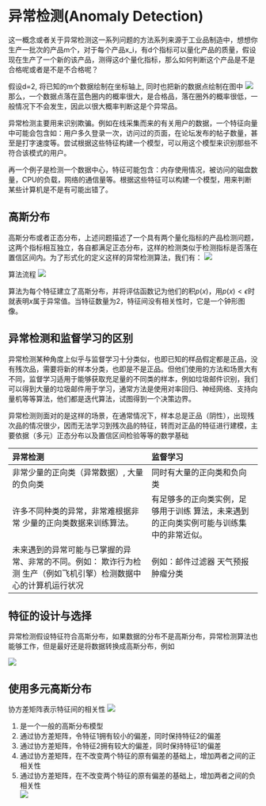 # 异常检测(Anomaly Detection)
这一概念或者关于异常检测这一系列问题的方法系列来源于工业品制造中，想想你生产一批次的产品m个，对于每个产品x_i，有d个指标可以量化产品的质量，假设现在生产了一个新的该产品，测得这d个量化指标，那么如何判断这个产品是不是合格呢或者是不是不合格呢？

假设d=2, 将已知的m个数据绘制在坐标轴上, 同时也把新的数据点绘制在图中
![](http://www.ai-start.com/ml2014/images/65afdea865d50cba12d4f7674d599de5.png)
那么，一个数据点落在蓝色圈内的概率很大，是合格品，落在圈外的概率很低，一般情况下不会发生，因此以很大概率判断这是个异常品。

异常检测主要用来识别欺骗。例如在线采集而来的有关用户的数据，一个特征向量中可能会包含如：用户多久登录一次，访问过的页面，在论坛发布的帖子数量，甚至是打字速度等。尝试根据这些特征构建一个模型，可以用这个模型来识别那些不符合该模式的用户。

再一个例子是检测一个数据中心，特征可能包含：内存使用情况，被访问的磁盘数量，CPU的负载，网络的通信量等。根据这些特征可以构建一个模型，用来判断某些计算机是不是有可能出错了。

## 高斯分布
高斯分布或者正态分布，上述问题描述了一个具有两个量化指标的产品检测问题，这两个指标相互独立，各自都满足正态分布，这样的检测类似于检测指标是否落在置信区间内。为了形式化的定义这样的异常检测算法，我们有：
![](https://files.mdnice.com/user/35698/5d82dcec-d4f2-4f6f-b564-3a5e1f777502.png)

算法流程
![](https://files.mdnice.com/user/35698/4f5d66cc-8881-4eba-a4fc-ba8069279948.png)

算法为每个特征建立了高斯分布，并将评估函数记为他们的积$p(x)$，用$p(x)<\epsilon$时就表明$x$属于异常值。当特征数量为2，特征间没有相关性时，它是一个钟形图像。

## 异常检测和监督学习的区别
异常检测某种角度上似乎与监督学习十分类似，也即已知的样品假定都是正品，没有残次品，需要将新的样本分类，也即是不是正品。但他们使用的方法和场景大有不同，监督学习适用于能够获取充足量的不同类的样本，例如垃圾邮件识别，我们可以得到大量的垃圾邮件用于学习，通常方法是使用对率回归、神经网络、支持向量机等等算法，他们都是迭代算法，试图得到一个决策边界。

异常检测则面对的是这样的场景，在通常情况下，样本总是正品（阴性），出现残次品的情况很少，因而无法学习到残次品的特征，转而对正品的特征进行建模，主要依据（多元）正态分布以及置信区间检验等等的数学基础

|异常检测|监督学习|
|:--|:--|
|非常少量的正向类（异常数据）, 大量的负向类|同时有大量的正向类和负向类|
|许多不同种类的异常，非常难根据非常 少量的正向类数据来训练算法。|有足够多的正向类实例，足够用于训练 算法，未来遇到的正向类实例可能与训练集中的非常近似。|
|未来遇到的异常可能与已掌握的异常、非常的不同。例如： 欺诈行为检测 生产（例如飞机引擎）检测数据中心的计算机运行状况|	例如：邮件过滤器 天气预报 肿瘤分类|

## 特征的设计与选择
异常检测假设特征符合高斯分布，如果数据的分布不是高斯分布，异常检测算法也能够工作，但是最好还是将数据转换成高斯分布，例如

![](http://www.ai-start.com/ml2014/images/0990d6b7a5ab3c0036f42083fe2718c6.jpg)

## 使用多元高斯分布
协方差矩阵表示特征间的相关性
![](https://files.mdnice.com/user/35698/024b7528-2244-4466-bb6b-8c74976d1883.png)

1. 是一个一般的高斯分布模型
2. 通过协方差矩阵，令特征1拥有较小的偏差，同时保持特征2的偏差
3. 通过协方差矩阵，令特征2拥有较大的偏差，同时保持特征1的偏差
4. 通过协方差矩阵，在不改变两个特征的原有偏差的基础上，增加两者之间的正相关性
5. 通过协方差矩阵，在不改变两个特征的原有偏差的基础上，增加两者之间的负相关性<br>
   ![](http://www.ai-start.com/ml2014/images/29df906704d254f18e92a63173dd51e7.jpg)

